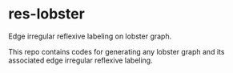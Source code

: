 # res-lobster
Edge irregular reflexive labeling on lobster graph.

This repo contains codes for generating any lobster graph and its associated edge irregular reflexive labeling.
